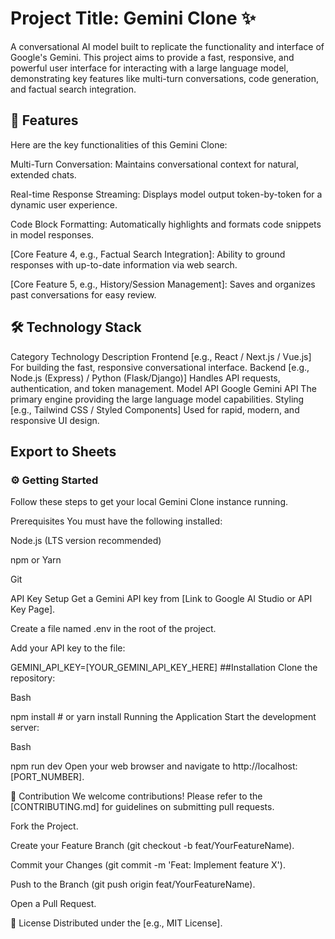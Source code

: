 # Project Title: Gemini Clone ✨
A conversational AI model built to replicate the functionality and interface of Google's Gemini.
This project aims to provide a fast, responsive, and powerful user interface for interacting with a large language model, demonstrating key features like multi-turn conversations, code generation, and factual search integration.

## 🚀 Features
Here are the key functionalities of this Gemini Clone:

Multi-Turn Conversation: Maintains conversational context for natural, extended chats.

Real-time Response Streaming: Displays model output token-by-token for a dynamic user experience.

Code Block Formatting: Automatically highlights and formats code snippets in model responses.

[Core Feature 4, e.g., Factual Search Integration]: Ability to ground responses with up-to-date information via web search.

[Core Feature 5, e.g., History/Session Management]: Saves and organizes past conversations for easy review.

## 🛠️ Technology Stack
Category	Technology	Description
Frontend	[e.g., React / Next.js / Vue.js]	For building the fast, responsive conversational interface.
Backend	[e.g., Node.js (Express) / Python (Flask/Django)]	Handles API requests, authentication, and token management.
Model API	Google Gemini API	The primary engine providing the large language model capabilities.
Styling	[e.g., Tailwind CSS / Styled Components]	Used for rapid, modern, and responsive UI design.

## Export to Sheets
### ⚙️ Getting Started
Follow these steps to get your local Gemini Clone instance running.

Prerequisites
You must have the following installed:

Node.js (LTS version recommended)

npm or Yarn

Git

API Key Setup
Get a Gemini API key from [Link to Google AI Studio or API Key Page].

Create a file named .env in the root of the project.

Add your API key to the file:

GEMINI_API_KEY=[YOUR_GEMINI_API_KEY_HERE]
##Installation
Clone the repository:

Bash

npm install  # or yarn install
Running the Application
Start the development server:

Bash

npm run dev
Open your web browser and navigate to http://localhost:[PORT_NUMBER].

🤝 Contribution
We welcome contributions! Please refer to the [CONTRIBUTING.md] for guidelines on submitting pull requests.

Fork the Project.

Create your Feature Branch (git checkout -b feat/YourFeatureName).

Commit your Changes (git commit -m 'Feat: Implement feature X').

Push to the Branch (git push origin feat/YourFeatureName).

Open a Pull Request.

📄 License
Distributed under the [e.g., MIT License].
